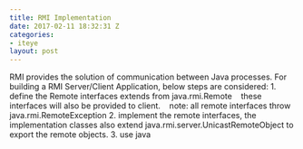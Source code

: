 ```yaml
---
title: RMI Implementation
date: 2017-02-11 18:32:31 Z
categories:
- iteye
layout: post
---
```


RMI provides the solution of communication between Java processes. For building a RMI Server/Client Application, below steps are considered: 1. define the Remote interfaces extends from java.rmi.Remote    these interfaces will also be provided to client.    note: all remote interfaces throw java.rmi.RemoteException 2. implement the remote interfaces, the implementation classes also extend java.rmi.server.UnicastRemoteObject to export the remote objects. 3. use java